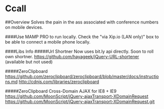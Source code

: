 Ccall
====================

##Overview
Solves the pain in the ass associated with conference numbers on mobile devices.


####Use MAMP PRO to run locally.
Check the "via Xip.io (LAN only)" box to be able to connect a mobile phone locally.

####Libs Info
#####Url Shortner
Now uses bit.ly api directly. Soon to roll own shortner.
https://github.com/hayageek/jQuery-URL-shortener (available but not used)
	
#####ZeroClipboard
https://github.com/zeroclipboard/zeroclipboard/blob/master/docs/instructions.md
http://cdnjs.com/libraries/zeroclipboard

#####ZeroClipboard
Cross-Domain AJAX for IE8 + IE9
https://github.com/MoonScript/jQuery-ajaxTransport-XDomainRequest
https://github.com/MoonScript/jQuery-ajaxTransport-XDomainRequest.git